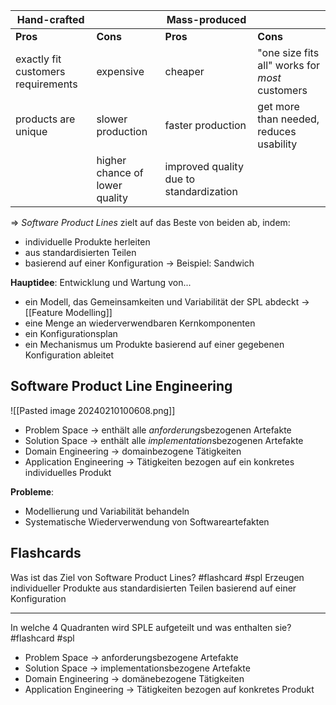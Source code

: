 
| Hand-crafted |  | Mass-produced |  |
| ---- | ---- | ---- | ---- |
| **Pros** | **Cons** | **Pros** | **Cons** |
| exactly fit customers requirements | expensive | cheaper | "one size fits all" works for *most* customers |
| products are unique | slower production | faster production | get more than needed, reduces usability |
|  | higher chance of lower quality | improved quality due to standardization |  |
=> *Software Product Lines* zielt auf das Beste von beiden ab, indem:
- individuelle Produkte herleiten
- aus standardisierten Teilen
- basierend auf einer Konfiguration
-> Beispiel: Sandwich

**Hauptidee**: Entwicklung und Wartung von...
- ein Modell, das Gemeinsamkeiten und Variabilität der SPL abdeckt -> [[Feature Modelling]]
- eine Menge an wiederverwendbaren Kernkomponenten
- ein Konfigurationsplan
- ein Mechanismus um Produkte basierend auf einer gegebenen Konfiguration ableitet

## Software Product Line Engineering
![[Pasted image 20240210100608.png]]

- Problem Space -> enthält alle *anforderung*sbezogenen Artefakte
- Solution Space -> enthält alle *implementation*sbezogenen Artefakte
- Domain Engineering -> domainbezogene Tätigkeiten
- Application Engineering -> Tätigkeiten bezogen auf ein konkretes individuelles Produkt

**Probleme**:
- Modellierung und Variabilität behandeln
- Systematische Wiederverwendung von Softwareartefakten

## Flashcards

Was ist das Ziel von Software Product Lines? #flashcard #spl
Erzeugen individueller Produkte aus standardisierten Teilen basierend auf einer Konfiguration
- - -
In welche 4 Quadranten wird SPLE aufgeteilt und was enthalten sie? #flashcard #spl 
- Problem Space -> anforderungsbezogene Artefakte
- Solution Space -> implementationsbezogene Artefakte
- Domain Engineering -> domänebezogene Tätigkeiten
- Application Engineering -> Tätigkeiten bezogen auf konkretes Produkt